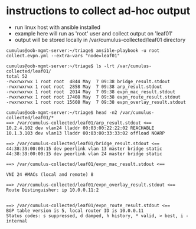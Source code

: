 # instructions to collect ad-hoc output

- run linux host with ansible installed
- example here will run as 'root' user and collect output on 'leaf01'
- output will be stored locally in /var/cumulus-collected/leaf01 directory
```
cumulus@oob-mgmt-server:~/triage$ ansible-playbook -u root collect.evpn.yml --extra-vars "node=leaf01"
```
```
cumulus@oob-mgmt-server:~/triage$ ls -lrt /var/cumulus-collected/leaf01/
total 52
-rwxrwxrwx 1 root root  4844 May  7 09:38 bridge_result.stdout
-rwxrwxrwx 1 root root  2858 May  7 09:38 arp_result.stdout
-rwxrwxrwx 1 root root  2014 May  7 09:38 evpn_mac_result.stdout
-rwxrwxrwx 1 root root 17408 May  7 09:38 evpn_route_result.stdout
-rwxrwxrwx 1 root root 15608 May  7 09:38 evpn_overlay_result.stdout
```
```
cumulus@oob-mgmt-server:~/triage$ head -n2 /var/cumulus-collected/leaf01/*
==> /var/cumulus-collected/leaf01/arp_result.stdout <==
10.2.4.102 dev vlan24 lladdr 00:03:00:22:22:02 REACHABLE
10.1.3.103 dev vlan13 lladdr 00:03:00:33:33:02 offload NOARP

==> /var/cumulus-collected/leaf01/bridge_result.stdout <==
44:38:39:00:00:15 dev peerlink vlan 13 master bridge static
44:38:39:00:00:15 dev peerlink vlan 24 master bridge static

==> /var/cumulus-collected/leaf01/evpn_mac_result.stdout <==

VNI 24 #MACs (local and remote) 8

==> /var/cumulus-collected/leaf01/evpn_overlay_result.stdout <==
Route Distinguisher: ip 10.0.0.11:2


==> /var/cumulus-collected/leaf01/evpn_route_result.stdout <==
BGP table version is 5, local router ID is 10.0.0.11
Status codes: s suppressed, d damped, h history, * valid, > best, i - internal
```
